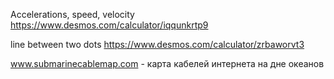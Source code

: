Accelerations, speed, velocity
https://www.desmos.com/calculator/iqqunkrtp9

line between two dots
https://www.desmos.com/calculator/zrbaworvt3

www.submarinecablemap.com - карта кабелей интернета на дне океанов